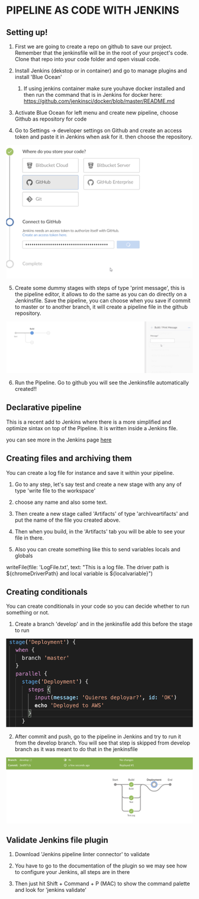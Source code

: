 PIPELINE AS CODE WITH JENKINS
===================

Setting up!
-----------

1. First we are going to create a repo on github to save our project. Remember that the jenkinsfile will be in the root of your project's code. Clone that repo into your code folder and open visual code.

2. Install Jenkins (dekstop or in container) and go to manage plugins and install 'Blue Ocean'
    1. If using jenkins container make sure youhave docker installed and then run the command that is in Jenkins for docker here: https://github.com/jenkinsci/docker/blob/master/README.md

3. Activate Blue Ocean for left menu and create new pipeline, choose Github as repository for code

4. Go to Settings -> developer settings on Github and create an access token and paste it in Jenkins when ask for it. then choose the repository.

![Connecting Github to pipeline](images/image1.png)

5. Create some dummy stages with steps of type 'print message', this is the pipeline editor, it allows to do the same as you can do directly on a Jenkinsfile. Save the pipeline, you can choose when you save if commit to master or to another branch, it will create a pipeline file in the github repository. 

![Connecting Github to pipeline](images/image2.png)

6. Run the Pipeline. Go to github you will see the Jenkinsfile automatically created!!

Declarative pipeline
--------------------

This is a recent add to Jenkins where there is a more simplified and optimize sintax on top of the Pipeline. It is written inside a Jenkins file. 

you can see more in the Jenkins page [here](https://www.jenkins.io/doc/book/pipeline/syntax/#:~:text=The%20basic%20statements%20and%20expressions,be%20on%20its%20own%20line.)

 Creating files and archiving them
---------------------------------

You can create a log file for instance and save it within your pipeline.

1. Go to any step, let's say test and create a new stage with any any of type 'write file to the workspace'

2. choose any name and also some text. 

3. Then create a new stage called 'Artifacts' of type 'archiveartifacts' and put the name of the file you created above. 

4. Then when you build, in the 'Artifacts' tab you will be able to see your file in there.

5. Also you can create something like this to send variables locals and globals

writeFile(file: 'LogFile.txt', text: "This is a log file. The driver path is ${chromeDriverPath} and local variable is ${localvariable}")

 Creating conditionals
---------------------------------
You can create conditionals in your code so you can decide whether to run something or not.

1. Create a branch 'develop' and in the jenkinsfile add this before the stage to run

![Conditionals](images/image4.png)

2. After commit and push, go to the pipeline in Jenkins and try to run it from the develop branch. You will see that step is skipped from develop branch as it was meant to do that in the jenkinsfile

![Skipping stages](images/image3.png)


 Validate Jenkins file plugin
---------------------------------

1. Download 'Jenkins pipeline linter connector' to validate 

2. You have to go to the documentation of the plugin so we may see how to configure your Jenkins, all steps are in there

2. Then just hit Shift + Command + P (MAC) to show the command palette and look for 'jenkins validate'
